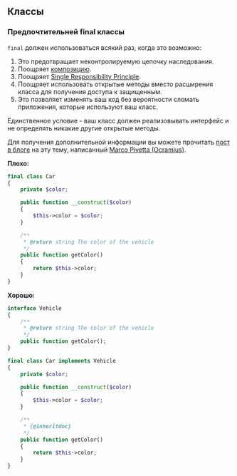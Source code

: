 ## Классы

### Предпочтительней final классы

`final` должен использоваться всякий раз, когда это возможно:

1. Это предотвращает неконтролируемую цепочку наследования.
2. Поощряет [композицию](#Композиция-лучше-наследования).
3. Поощряет [Single Responsibility Principle](#Принцип-единственной-ответственности-single-responsibility-principle-srp).
4. Поощряет использовать открытые методы вместо расширения класса для получения доступа к защищенным.
5. Это позволяет изменять ваш код без вероятности сломать приложения, которые используют ваш класс.

Единственное условие - ваш класс должен реализовывать интерфейс и не определять никакие другие открытые методы.

Для получения дополнительной информации вы можете прочитать [пост в блоге](https://ocramius.github.io/blog/when-to-declare-classes-final/) на эту тему, написанный [Marco Pivetta \(Ocramius\)](https://ocramius.github.io/).

**Плохо:**

```php
final class Car
{
    private $color;

    public function __construct($color)
    {
        $this->color = $color;
    }

    /**
     * @return string The color of the vehicle
     */
    public function getColor()
    {
        return $this->color;
    }
}
```

**Хорошо:**

```php
interface Vehicle
{
    /**
     * @return string The color of the vehicle
     */
    public function getColor();
}

final class Car implements Vehicle
{
    private $color;

    public function __construct($color)
    {
        $this->color = $color;
    }

    /**
     * {@inheritdoc}
     */
    public function getColor()
    {
        return $this->color;
    }
}
```